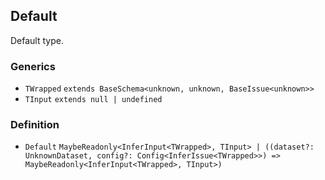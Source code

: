 Default
-------

Default type.

### Generics

*   `TWrapped` `extends BaseSchema<unknown, unknown, BaseIssue<unknown>>`
*   `TInput` `extends null | undefined`

### Definition

*   `Default` `MaybeReadonly<InferInput<TWrapped>, TInput> | ((dataset?: UnknownDataset, config?: Config<InferIssue<TWrapped>>) => MaybeReadonly<InferInput<TWrapped>, TInput>)`
